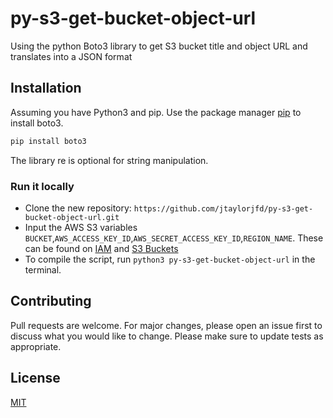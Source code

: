 # py-s3-get-bucket-object-url

Using the python Boto3 library to get S3 bucket title and object URL and translates into a JSON format

## Installation

Assuming you have Python3 and pip. Use the package manager [pip](https://pip.pypa.io/en/stable/) to install boto3.

```bash
pip install boto3
```

The library re is optional for string manipulation.

### Run it locally

- Clone the new repository: `https://github.com/jtaylorjfd/py-s3-get-bucket-object-url.git`
- Input the AWS S3 variables `BUCKET`,`AWS_ACCESS_KEY_ID`,`AWS_SECRET_ACCESS_KEY_ID`,`REGION_NAME`. These can be found on [IAM](https://us-east-1.console.aws.amazon.com/iamv2/home?region=us-east-1#/users) and [S3 Buckets](https://s3.console.aws.amazon.com/s3/buckets/)
- To compile the script, run `python3 py-s3-get-bucket-object-url` in the terminal.


## Contributing

Pull requests are welcome. For major changes, please open an issue first to discuss what you would like to change. Please make sure to update tests as appropriate.

## License

[MIT](https://choosealicense.com/licenses/mit/)
